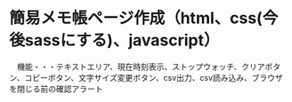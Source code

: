 # 簡易メモ帳ページ作成（html、css(今後sassにする)、javascript）
　機能・・・テキストエリア、現在時刻表示、ストップウォッチ、クリアボタン、コピーボタン、文字サイズ変更ボタン、csv出力、csv読み込み、ブラウザを閉じる前の確認アラート　
